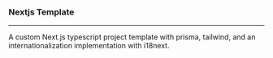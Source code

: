 ### Nextjs Template

<hr>
A custom Next.js typescript project template with prisma, tailwind, and an internationalization implementation with i18next.
